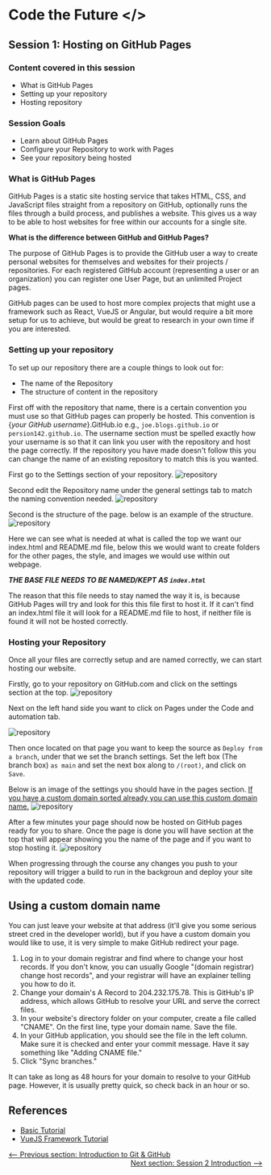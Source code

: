 # Code the Future </>

## Session 1: Hosting on GitHub Pages

### Content covered in this session

- What is GitHub Pages
- Setting up your repository
- Hosting repository

### Session Goals

- Learn about GitHub Pages
- Configure your Repository to work with Pages
- See your repository being hosted

### What is GitHub Pages

GitHub Pages is a static site hosting service that takes HTML, CSS, and JavaScript files straight from a repository on GitHub, optionally runs the files through a build process, and publishes a website. This gives us a way to be able to host websites for free within our accounts for a single site.

**What is the difference between GitHub and GitHub Pages?**

The purpose of GitHub Pages is to provide the GitHub user a way to create personal websites for themselves and websites for their projects / repositories. For each registered GitHub account (representing a user or an organization) you can register one User Page, but an unlimited Project pages.

GitHub pages can be used to host more complex projects that might use a framework such as React, VueJS or Angular, but would require a bit more setup for us to achieve, but would be great to research in your own time if you are interested.

### Setting up your repository

To set up our repository there are a couple things to look out for:

- The name of the Repository
- The structure of content in the repository

First off with the repository that name, there is a certain convention you must use so that GitHub pages can properly be hosted. This convention is {_your GitHub username_}.GitHub.io e.g., `joe.blogs.github.io` or `persion142.github.io`. The username section must be spelled exactly how your username is so that it can link you user with the repository and host the page correctly. If the repository you have made doesn't follow this you can change the name of an existing repository to match this is you wanted.

First go to the Settings section of your repository.
![repository](../images/session1/settings.png)

Second edit the Repository name under the general settings tab to match the naming convention needed.
![repository](../images/session1/repo-name.png)

Second is the structure of the page. below is an example of the structure.
![repository](../images/session1/folder-structure.png)

Here we can see what is needed at what is called the top we want our index.html and README.md file, below this we would want to create folders for the other pages, the style, and images we would use within out webpage.

**_THE BASE FILE NEEDS TO BE NAMED/KEPT AS `index.html`_**

The reason that this file needs to stay named the way it is, is because GitHub Pages will try and look for this this file first to host it. If it can't find an index.html file it will look for a README.md file to host, if neither file is found it will not be hosted correctly.

### Hosting your Repository

Once all your files are correctly setup and are named correctly, we can start hosting our website.

Firstly, go to your repository on GitHub.com and click on the settings section at the top.
![repository](../images/session1/settings.png)

Next on the left hand side you want to click on Pages under the Code and automation tab.

![repository](../images/session1/setting-sections.png)

Then once located on that page you want to keep the source as `Deploy from a branch`, under that we set the branch settings. Set the left box (The branch box) `as main` and set the next box along to `/(root)`, and click on `Save`.

Below is an image of the settings you should have in the pages section. [If you have a custom domain sorted already you can use this custom domain name.](#using-a-custom-domain-name)
![repository](../images/session1/pages-settings.png)

After a few minutes your page should now be hosted on GitHub pages ready for you to share. Once the page is done you will have section at the top that will appear showing you the name of the page and if you want to stop hosting it.
![repository](../images/session1/site-url.png)

When progressing through the course any changes you push to your repository will trigger a build to run in the backgroun and deploy your site with the updated code.

## Using a custom domain name

You can just leave your website at that address (it'll give you some serious street cred in the developer world), but if you have a custom domain you would like to use, it is very simple to make GitHub redirect your page.

1. Log in to your domain registrar and find where to change your host records. If you don't know, you can usually Google "(domain registrar) change host records", and your registrar will have an explainer telling you how to do it.
2. Change your domain's A Record to 204.232.175.78. This is GitHub's IP address, which allows GitHub to resolve your URL and serve the correct files.
3. In your website's directory folder on your computer, create a file called "CNAME". On the first line, type your domain name. Save the file.
4. In your GitHub application, you should see the file in the left column. Make sure it is checked and enter your commit message. Have it say something like "Adding CNAME file."
5. Click "Sync branches."

It can take as long as 48 hours for your domain to resolve to your GitHub page. However, it is usually pretty quick, so check back in an hour or so.

## References

- [Basic Tutorial](https://pages.GitHub.com/)
- [VueJS Framework Tutorial](https://learnvue.co/articles/deploy-vue-to-GitHub-pages)

<div style="width: 100%">
<a href='intro_to_GitHub.md'><-- Previous section: Introduction to Git & GitHub</a>
<div align="right"><a  href='../session-2/README.md'>Next section: Session 2 Introduction --></a></div>
</div>
